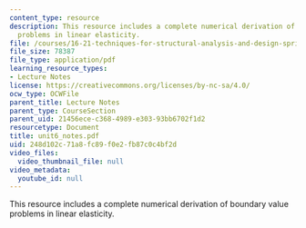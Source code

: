 ```yaml
---
content_type: resource
description: This resource includes a complete numerical derivation of boundary value
  problems in linear elasticity.
file: /courses/16-21-techniques-for-structural-analysis-and-design-spring-2005/248d102c71a8fc89f0e2fb87c0c4bf2d_unit6_notes.pdf
file_size: 78387
file_type: application/pdf
learning_resource_types:
- Lecture Notes
license: https://creativecommons.org/licenses/by-nc-sa/4.0/
ocw_type: OCWFile
parent_title: Lecture Notes
parent_type: CourseSection
parent_uid: 21456ece-c368-4989-e303-93bb6702f1d2
resourcetype: Document
title: unit6_notes.pdf
uid: 248d102c-71a8-fc89-f0e2-fb87c0c4bf2d
video_files:
  video_thumbnail_file: null
video_metadata:
  youtube_id: null
---
```

This resource includes a complete numerical derivation of boundary value problems in linear elasticity.
